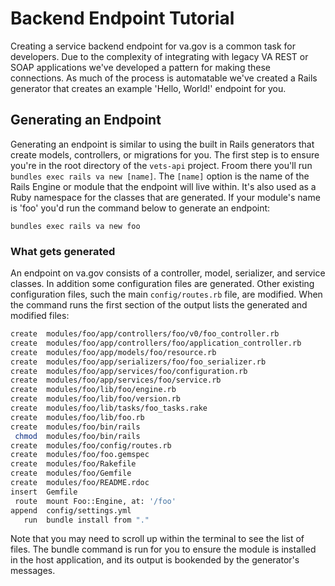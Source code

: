 # Backend Endpoint Tutorial

Creating a service backend endpoint for va.gov is a common task for developers. Due to the complexity of integrating with legacy VA REST or SOAP applications we've developed a pattern for making these connections. As much of the process is automatable we've created a Rails generator that creates an example 'Hello, World!' endpoint for you.

## Generating an Endpoint

Generating an endpoint is similar to using the built in Rails generators that create models, controllers, or migrations for you. The first step is to ensure you're in the root directory of the `vets-api` project. Froom there you'll run `bundles exec rails va new [name]`. The `[name]` option is the name of the Rails Engine or module that the endpoint will live within. It's also used as a Ruby namespace for the classes that are generated. If your module's name is 'foo' you'd run the command below to generate an endpoint:

`bundles exec rails va new foo`

### What gets generated

An endpoint on va.gov consists of a controller, model, serializer, and service classes. In addition some configuration files are generated. Other existing configuration files, such the main `config/routes.rb` file, are modified. When the command runs the first section of the output lists the generated and modified files:

```bash
create  modules/foo/app/controllers/foo/v0/foo_controller.rb
create  modules/foo/app/controllers/foo/application_controller.rb
create  modules/foo/app/models/foo/resource.rb
create  modules/foo/app/serializers/foo/foo_serializer.rb
create  modules/foo/app/services/foo/configuration.rb
create  modules/foo/app/services/foo/service.rb
create  modules/foo/lib/foo/engine.rb
create  modules/foo/lib/foo/version.rb
create  modules/foo/lib/tasks/foo_tasks.rake
create  modules/foo/lib/foo.rb
create  modules/foo/bin/rails
 chmod  modules/foo/bin/rails
create  modules/foo/config/routes.rb
create  modules/foo/foo.gemspec
create  modules/foo/Rakefile
create  modules/foo/Gemfile
create  modules/foo/README.rdoc
insert  Gemfile
 route  mount Foo::Engine, at: '/foo'
append  config/settings.yml
   run  bundle install from "."
```

Note that you may need to scroll up within the terminal to see the list of files. The bundle command is run for you to ensure the module is installed in the host application, and its output is bookended by the generator's messages.


